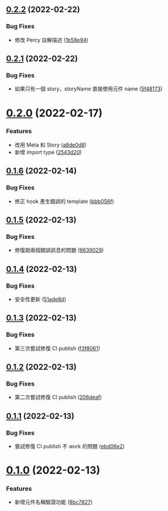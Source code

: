 ## [0.2.2](https://github.com/hahow/vscode-create-component/compare/v0.2.1...v0.2.2) (2022-02-22)


### Bug Fixes

* 修改 Percy 註解描述 ([1b58e94](https://github.com/hahow/vscode-create-component/commit/1b58e94b187032c0c10a483d3943ff0b6f6e750b))

## [0.2.1](https://github.com/hahow/vscode-create-component/compare/v0.2.0...v0.2.1) (2022-02-22)


### Bug Fixes

* 如果只有一個 story，storyName 直接使用元件 name ([5f48173](https://github.com/hahow/vscode-create-component/commit/5f481731bae9af51318e16ef513dbf873789db46))

# [0.2.0](https://github.com/hahow/vscode-create-component/compare/v0.1.6...v0.2.0) (2022-02-17)


### Features

* 改用 Meta 和 Story ([a8de0d8](https://github.com/hahow/vscode-create-component/commit/a8de0d82095e5de256082547534edf85b4e43982))
* 新增 import type ([2543d20](https://github.com/hahow/vscode-create-component/commit/2543d20ffd6464b2defb12d39ece8c2f39abeac0))

## [0.1.6](https://github.com/hahow/vscode-create-component/compare/v0.1.5...v0.1.6) (2022-02-14)


### Bug Fixes

* 修正 hook 產生錯誤的 template ([bbb056f](https://github.com/hahow/vscode-create-component/commit/bbb056fc6e3d54b9f3e930c748d2aa4e797599e6))

## [0.1.5](https://github.com/hahow/vscode-create-component/compare/v0.1.4...v0.1.5) (2022-02-13)


### Bug Fixes

* 修復跳兩個錯誤訊息的問題 ([9639029](https://github.com/hahow/vscode-create-component/commit/963902971b726f91e775d6c46fe90d75a893cb8d))

## [0.1.4](https://github.com/hahow/vscode-create-component/compare/v0.1.3...v0.1.4) (2022-02-13)


### Bug Fixes

* 安全性更新 ([51ade8d](https://github.com/hahow/vscode-create-component/commit/51ade8d13404b31678b431e2eb28ab6743cb4d61))

## [0.1.3](https://github.com/hahow/vscode-create-component/compare/v0.1.2...v0.1.3) (2022-02-13)


### Bug Fixes

* 第三次嘗試修復 CI publish ([f3f8061](https://github.com/hahow/vscode-create-component/commit/f3f8061454a12deec63e0c46c6fb7afbcf51b4a5))

## [0.1.2](https://github.com/hahow/vscode-create-component/compare/v0.1.1...v0.1.2) (2022-02-13)


### Bug Fixes

* 第二次嘗試修復 CI publish ([206deaf](https://github.com/hahow/vscode-create-component/commit/206deafff7efc95eaeef33101511d356da9c5fbf))

## [0.1.1](https://github.com/hahow/vscode-create-component/compare/v0.1.0...v0.1.1) (2022-02-13)


### Bug Fixes

* 嘗試修復 CI publish 不 work 的問題 ([ebd06e2](https://github.com/hahow/vscode-create-component/commit/ebd06e271d1e4d71500fca1be225e41c89a589cd))

# [0.1.0](https://github.com/hahow/vscode-create-component/compare/v0.0.3...v0.1.0) (2022-02-13)


### Features

* 新增元件名稱驗證功能 ([8bc7827](https://github.com/hahow/vscode-create-component/commit/8bc7827eff89fd502c3445a2b93cd9f5f37f6bfb))
